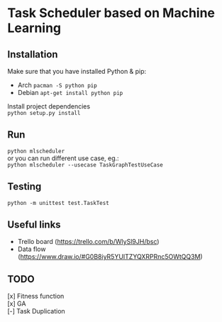 # Task Scheduler based on Machine Learning

## Installation
Make sure that you have installed Python & pip:  
- Arch `pacman -S python pip`  
- Debian `apt-get install python pip`  

Install project dependencies  
```python setup.py install```

## Run
```python mlscheduler```  
or you can run different use case, eg.:  
```python mlscheduler --usecase TaskGraphTestUseCase```

## Testing
```python -m unittest test.TaskTest```

## Useful links
- Trello board (https://trello.com/b/WlySl9JH/bsc)  
- Data flow (https://www.draw.io/#G0B8iyR5YUITZYQXRPRnc5OWtQQ3M)

## TODO
[x] Fitness function  
[x] GA  
[-] Task Duplication